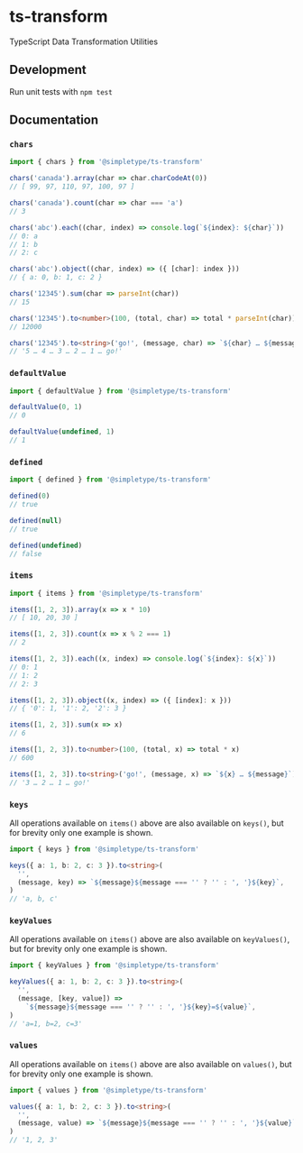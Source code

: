 # ts-transform

TypeScript Data Transformation Utilities

## Development

Run unit tests with `npm test`

## Documentation

### `chars`

```typescript
import { chars } from '@simpletype/ts-transform'

chars('canada').array(char => char.charCodeAt(0))
// [ 99, 97, 110, 97, 100, 97 ]

chars('canada').count(char => char === 'a')
// 3

chars('abc').each((char, index) => console.log(`${index}: ${char}`))
// 0: a
// 1: b
// 2: c

chars('abc').object((char, index) => ({ [char]: index }))
// { a: 0, b: 1, c: 2 }

chars('12345').sum(char => parseInt(char))
// 15

chars('12345').to<number>(100, (total, char) => total * parseInt(char))
// 12000

chars('12345').to<string>('go!', (message, char) => `${char} … ${message}`)
// '5 … 4 … 3 … 2 … 1 … go!'
```

### `defaultValue`

```typescript
import { defaultValue } from '@simpletype/ts-transform'

defaultValue(0, 1)
// 0

defaultValue(undefined, 1)
// 1
```

### `defined`

```typescript
import { defined } from '@simpletype/ts-transform'

defined(0)
// true

defined(null)
// true

defined(undefined)
// false
```

### `items`

```typescript
import { items } from '@simpletype/ts-transform'

items([1, 2, 3]).array(x => x * 10)
// [ 10, 20, 30 ]

items([1, 2, 3]).count(x => x % 2 === 1)
// 2

items([1, 2, 3]).each((x, index) => console.log(`${index}: ${x}`))
// 0: 1
// 1: 2
// 2: 3

items([1, 2, 3]).object((x, index) => ({ [index]: x }))
// { '0': 1, '1': 2, '2': 3 }

items([1, 2, 3]).sum(x => x)
// 6

items([1, 2, 3]).to<number>(100, (total, x) => total * x)
// 600

items([1, 2, 3]).to<string>('go!', (message, x) => `${x} … ${message}`)
// '3 … 2 … 1 … go!'
```

### `keys`

All operations available on `items()` above are also available on `keys()`, but for brevity only one example is shown.

```typescript
import { keys } from '@simpletype/ts-transform'

keys({ a: 1, b: 2, c: 3 }).to<string>(
  '',
  (message, key) => `${message}${message === '' ? '' : ', '}${key}`,
)
// 'a, b, c'
```

### `keyValues`

All operations available on `items()` above are also available on `keyValues()`, but for brevity only one example is shown.

```typescript
import { keyValues } from '@simpletype/ts-transform'

keyValues({ a: 1, b: 2, c: 3 }).to<string>(
  '',
  (message, [key, value]) =>
    `${message}${message === '' ? '' : ', '}${key}=${value}`,
)
// 'a=1, b=2, c=3'
```

### `values`

All operations available on `items()` above are also available on `values()`, but for brevity only one example is shown.

```typescript
import { values } from '@simpletype/ts-transform'

values({ a: 1, b: 2, c: 3 }).to<string>(
  '',
  (message, value) => `${message}${message === '' ? '' : ', '}${value}`,
)
// '1, 2, 3'
```
